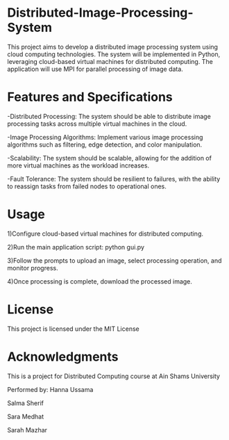 # Distributed-Image-Processing-System
This project aims to develop a distributed image processing system using cloud computing technologies. The system will be implemented in Python, leveraging cloud-based virtual machines for distributed computing. The application will use MPI for parallel processing of image data.

# Features and Specifications
-Distributed Processing: The system should be able to distribute image processing tasks across multiple virtual machines in the cloud.

-Image Processing Algorithms: Implement various image processing algorithms such as filtering, edge detection, and color manipulation.

-Scalability: The system should be scalable, allowing for the addition of more virtual machines as the workload increases.

-Fault Tolerance: The system should be resilient to failures, with the ability to reassign tasks from failed nodes to operational ones.

# Usage
1)Configure cloud-based virtual machines for distributed computing.

2)Run the main application script: 
      python gui.py
      
3)Follow the prompts to upload an image, select processing operation, and monitor progress.

4)Once processing is complete, download the processed image.

# License
This project is licensed under the MIT License 

# Acknowledgments
This is a project for Distributed Computing course at Ain Shams University

Performed by:
Hanna Ussama

Salma Sherif

Sara Medhat

Sarah Mazhar

